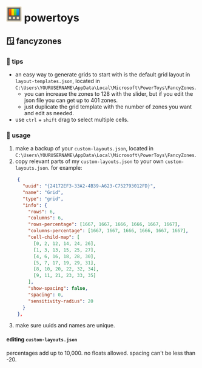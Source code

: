# <img src="../../extra/img/2020_PowerToys-icon_Wikipedia.svg" alt="powertoys icon" width=40px> powertoys

## 🪟 fancyzones

### 💸 tips

- an easy way to generate grids to start with is the default grid layout in `layout-templates.json`, located in `C:\Users\YOURUSERNAME\AppData\Local\Microsoft\PowerToys\FancyZones`.
  - you can increase the zones to 128 with the slider, but if you edit the json file you can get up to 401 zones.
  - just duplicate the grid template with the number of zones you want and edit as needed.
- use `ctrl` + `shift` drag to select multiple cells.

### 💾 usage

1. make a backup of your `custom-layouts.json`, located in `C:\Users\YOURUSERNAME\AppData\Local\Microsoft\PowerToys\FancyZones`.
2. copy relevant parts of my `custom-layouts.json` to your own `custom-layouts.json`. for example:

```json
    {
      "uuid": "{24172EF3-33A2-4B39-A623-C752793012FD}",
      "name": "Grid",
      "type": "grid",
      "info": {
        "rows": 6,
        "columns": 6,
        "rows-percentage": [1667, 1667, 1666, 1666, 1667, 1667],
        "columns-percentage": [1667, 1667, 1666, 1666, 1667, 1667],
        "cell-child-map": [
          [0, 2, 12, 14, 24, 26],
          [1, 3, 13, 15, 25, 27],
          [4, 6, 16, 18, 28, 30],
          [5, 7, 17, 19, 29, 31],
          [8, 10, 20, 22, 32, 34],
          [9, 11, 21, 23, 33, 35]
        ],
        "show-spacing": false,
        "spacing": 0,
        "sensitivity-radius": 20
      }
    },
```

3. make sure uuids and names are unique.

#### editing `custom-layouts.json`

percentages add up to 10,000. no floats allowed. spacing can't be less than -20.
